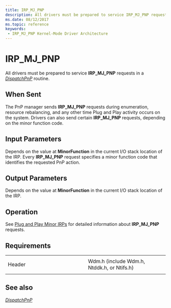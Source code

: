 ```yaml
---
title: IRP_MJ_PNP
description: All drivers must be prepared to service IRP_MJ_PNP requests in a DispatchPnP routine.
ms.date: 08/12/2017
ms.topic: reference
keywords:
 - IRP_MJ_PNP Kernel-Mode Driver Architecture
---
```


# IRP\_MJ\_PNP


All drivers must be prepared to service **IRP\_MJ\_PNP** requests in a [*DispatchPnP*](/windows-hardware/drivers/ddi/wdm/nc-wdm-driver_dispatch) routine.

## When Sent

The PnP manager sends **IRP\_MJ\_PNP** requests during enumeration, resource rebalancing, and any other time Plug and Play activity occurs on the system. Drivers can also send certain **IRP\_MJ\_PNP** requests, depending on the minor function code.

## Input Parameters


Depends on the value at **MinorFunction** in the current I/O stack location of the IRP. Every **IRP\_MJ\_PNP** request specifies a minor function code that identifies the requested PnP action.

## Output Parameters


Depends on the value at **MinorFunction** in the current I/O stack location of the IRP.

## Operation

See [Plug and Play Minor IRPs](plug-and-play-minor-irps.md) for detailed information about **IRP\_MJ\_PNP** requests.

## Requirements

<table>
<colgroup>
<col width="50%" />
<col width="50%" />
</colgroup>
<tbody>
<tr class="odd">
<td><p>Header</p></td>
<td>Wdm.h (include Wdm.h, Ntddk.h, or Ntifs.h)</td>
</tr>
</tbody>
</table>

## See also


[*DispatchPnP*](/windows-hardware/drivers/ddi/wdm/nc-wdm-driver_dispatch)

 

